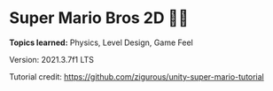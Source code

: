 # Super Mario Bros 2D 🌻🍄

**Topics learned:** Physics, Level Design, Game Feel

Version: 2021.3.7f1 LTS

Tutorial credit: https://github.com/zigurous/unity-super-mario-tutorial
